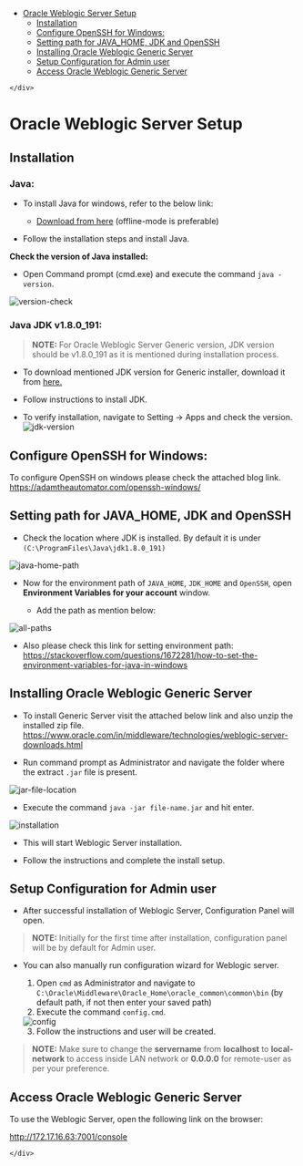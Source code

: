 <!DOCTYPE html>
<html>

<head>
  <meta charset="utf-8">
  <meta name="viewport" content="width=device-width, initial-scale=1.0">
  <title>Oracle-WB</title>
  <link rel="stylesheet" href="https://stackedit.io/style.css" />
</head>

<body class="stackedit">
  <div class="stackedit__left">
    <div class="stackedit__toc">
      
<ul>
<li><a href="#oracle-weblogic-server-setup">Oracle Weblogic Server Setup</a>
<ul>
<li><a href="#installation">Installation</a></li>
<li><a href="#configure-openssh-for-windows">Configure OpenSSH for Windows:</a></li>
<li><a href="#setting-path-for-java_home-jdk-and-openssh">Setting path for JAVA_HOME, JDK and OpenSSH</a></li>
<li><a href="#installing-oracle-weblogic-generic-server">Installing Oracle Weblogic Generic Server</a></li>
<li><a href="#setup-configuration-for-admin-user">Setup Configuration for Admin user</a></li>
<li><a href="#access-oracle-weblogic-generic-server">Access Oracle Weblogic Generic Server</a></li>
</ul>
</li>
</ul>

    </div>
  </div>
  <div class="stackedit__right">
    <div class="stackedit__html">
      <h1 id="oracle-weblogic-server-setup">Oracle Weblogic Server Setup</h1>
<h2 id="installation">Installation</h2>
<h3 id="java">Java:</h3>
<ul>
<li>
<p>To install Java for windows, refer to the below link:</p>
<ul>
<li><a href="https://www.java.com/en/download/manual.jsp">Download from here</a> (offline-mode is preferable)</li>
</ul>
</li>
<li>
<p>Follow the installation steps and install Java.</p>
</li>
</ul>
<p><b>Check the version of Java installed:</b></p>
<ul>
<li>Open Command prompt (cmd.exe) and execute the command <code>java -version</code>.</li>
</ul>
<img src="https://i.ibb.co/zFgDhzm/version-check.png" alt="version-check" border="0">
<h3 id="java-jdk-v1.8.0_191">Java JDK v1.8.0_191:</h3>
<blockquote>
<p><b>NOTE:</b> For Oracle Weblogic Server Generic version, JDK version should be v1.8.0_191 as it is mentioned during installation process.</p>
</blockquote>
<ul>
<li>
<p>To download mentioned JDK version for Generic installer, download it from <a href="https://www.oracle.com/java/technologies/javase/javase8-archive-downloads.html">here.</a></p>
</li>
<li>
<p>Follow instructions to install JDK.</p>
</li>
<li>
<p>To verify installation, navigate to Setting -&gt; Apps and check the version.<br>
<img src="https://i.ibb.co/QCxy4yc/jdk-version.png" alt="jdk-version" border="0"></p>
</li>
</ul>
<h2 id="configure-openssh-for-windows">Configure OpenSSH for Windows:</h2>
<p>To configure OpenSSH on windows please check the attached blog link.<br>
<a href="https://adamtheautomator.com/openssh-windows/">https://adamtheautomator.com/openssh-windows/</a></p>
<h2 id="setting-path-for-java_home-jdk-and-openssh">Setting path for JAVA_HOME, JDK and OpenSSH</h2>
<ul>
<li>Check the location where JDK is installed. By default it is under <code>(C:\ProgramFiles\Java\jdk1.8.0_191)</code></li>
</ul>
<img src="https://i.ibb.co/1bPynPB/java-home-path.png" alt="java-home-path" border="0">
<ul>
<li>
<p>Now for the environment path of <code>JAVA_HOME</code>, <code>JDK_HOME</code> and <code>OpenSSH</code>, open <strong>Environment Variables for your account</strong> window.</p>
<ul>
<li>Add the path as mention below:</li>
</ul>
</li>
</ul>
<img src="https://i.ibb.co/1vhzJty/all-paths.png" alt="all-paths" border="0">
<ul>
<li>Also please check this link for setting environment path:<br>
<a href="https://stackoverflow.com/questions/1672281/how-to-set-the-environment-variables-for-java-in-windows">https://stackoverflow.com/questions/1672281/how-to-set-the-environment-variables-for-java-in-windows</a></li>
</ul>
<h2 id="installing-oracle-weblogic-generic-server">Installing Oracle Weblogic Generic Server</h2>
<ul>
<li>
<p>To install  Generic Server visit the attached below link and also unzip the installed zip file.<br>
<a href="https://www.oracle.com/in/middleware/technologies/weblogic-server-downloads.html">https://www.oracle.com/in/middleware/technologies/weblogic-server-downloads.html</a></p>
</li>
<li>
<p>Run command prompt as Administrator and navigate the folder where the extract <code>.jar</code> file is present.</p>
</li>
</ul>
<img src="https://i.ibb.co/qdYq1ML/jar-file-location.png" alt="jar-file-location" border="0">
<ul>
<li>Execute the command <code>java -jar file-name.jar</code> and hit enter.</li>
</ul>
<img src="https://i.ibb.co/vQQGqRv/installation.png" alt="installation" border="0">
<ul>
<li>
<p>This will start Weblogic Server installation.</p>
</li>
<li>
<p>Follow the instructions and complete the install setup.</p>
</li>
</ul>
<h2 id="setup-configuration-for-admin-user">Setup Configuration for Admin user</h2>
<ul>
<li>After successful installation of Weblogic Server, Configuration Panel will open.</li>
</ul>
<blockquote>
<p><strong>NOTE:</strong> Initially for the first time after installation, configuration panel will be by default for Admin user.</p>
</blockquote>
<ul>
<li>
<p>You can also manually run configuration wizard for Weblogic server.</p>
<ol>
<li>Open <code>cmd</code> as Administrator and navigate to <code>C:\Oracle\Middleware\Oracle_Home\oracle_common\common\bin</code> (by default path, if not then enter your saved path)</li>
<li>Execute the command <code>config.cmd</code>.</li>
</ol>
  <img src="https://i.ibb.co/LCmH0R1/config.png" alt="config" border="0">
<ol start="3">
<li>Follow the instructions and user will be created.</li>
</ol>
</li>
</ul>
<blockquote>
<p><strong>NOTE:</strong> Make sure to change the <strong>servername</strong> from <strong>localhost</strong> to <strong>local-network</strong> to access inside LAN network or <strong>0.0.0.0</strong> for remote-user as per your preference.</p>
</blockquote>
<h2 id="access-oracle-weblogic-generic-server">Access Oracle Weblogic Generic Server</h2>
<p>To use the Weblogic Server, open the following link on the browser:</p>
<p><a href="http://172.17.16.63:7001/console">http://172.17.16.63:7001/console</a></p>

    </div>
  </div>
</body>

</html>
